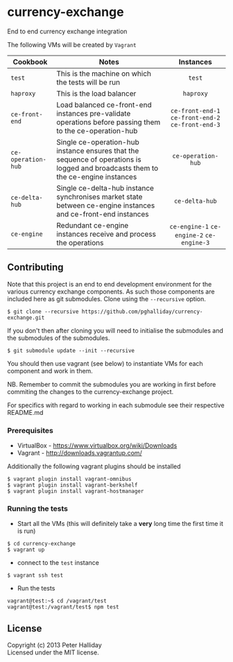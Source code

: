 currency-exchange
=================

End to end currency exchange integration

The following VMs will be created by `Vagrant`

Cookbook | Notes | Instances
---|---|:---:
`test` | This is the machine on which the tests will be run | `test`
`haproxy` | This is the load balancer | `haproxy`
`ce-front-end` | Load balanced ce-front-end instances pre-validate operations before passing them to the ce-operation-hub | `ce-front-end-1` `ce-front-end-2` `ce-front-end-3`
`ce-operation-hub` | Single ce-operation-hub instance ensures that the sequence of operations is logged and broadcasts them to the ce-engine instances | `ce-operation-hub`
`ce-delta-hub` | Single ce-delta-hub instance synchronises market state between ce-engine instances and ce-front-end instances | `ce-delta-hub`
`ce-engine` | Redundant ce-engine instances receive and process the operations | `ce-engine-1` `ce-engine-2` `ce-engine-3`

## Contributing

Note that this project is an end to end development environment for the various currency exchange components. As such those components are included here as git submodules. Clone using the `--recursive` option.

```
$ git clone --recursive https://github.com/pghalliday/currency-exchange.git
```

If you don't then after cloning you will need to initialise the submodules and the submodules of the submodules.

```
$ git submodule update --init --recursive
```

You should then use vagrant (see below) to instantiate VMs for each component and work in them.

NB. Remember to commit the submodules you are working in first before commiting the changes to the currency-exchange project.

For specifics with regard to working in each submodule see their respective README.md

### Prerequisites

- VirtualBox - https://www.virtualbox.org/wiki/Downloads
- Vagrant - http://downloads.vagrantup.com/

Additionally the following vagrant plugins should be installed

```
$ vagrant plugin install vagrant-omnibus
$ vagrant plugin install vagrant-berkshelf
$ vagrant plugin install vagrant-hostmanager
```

### Running the tests

- Start all the VMs (this will definitely take a **very** long time the first time it is run)

```
$ cd currency-exchange
$ vagrant up
```

- connect to the `test` instance

```
$ vagrant ssh test
```

- Run the tests

```
vagrant@test:~$ cd /vagrant/test
vagrant@test:/vagrant/test$ npm test
```

## License
Copyright (c) 2013 Peter Halliday  
Licensed under the MIT license.
